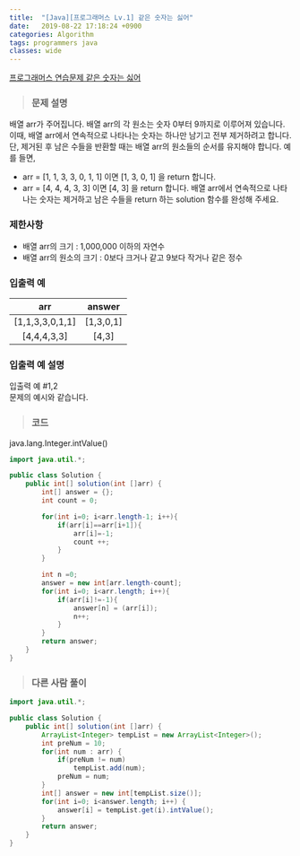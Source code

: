 ```yaml
---
title:  "[Java][프로그래머스 Lv.1] 같은 숫자는 싫어"
date:   2019-08-22 17:18:24 +0900
categories: Algorithm
tags: programmers java
classes: wide
---  
```


[프로그래머스 연습문제 같은 숫자는 싫어](https://programmers.co.kr/learn/courses/30/lessons/12906)     


> ### 문제 설명  

배열 arr가 주어집니다. 배열 arr의 각 원소는 숫자 0부터 9까지로 이루어져 있습니다. 이때, 배열 arr에서 연속적으로 나타나는 숫자는 하나만 남기고 전부 제거하려고 합니다. 단, 제거된 후 남은 수들을 반환할 때는 배열 arr의 원소들의 순서를 유지해야 합니다. 예를 들면,  

- arr = [1, 1, 3, 3, 0, 1, 1] 이면 [1, 3, 0, 1] 을 return 합니다.   
- arr = [4, 4, 4, 3, 3] 이면 [4, 3] 을 return 합니다.
배열 arr에서 연속적으로 나타나는 숫자는 제거하고 남은 수들을 return 하는 solution 함수를 완성해 주세요.   

### 제한사항    

- 배열 arr의 크기 : 1,000,000 이하의 자연수   
- 배열 arr의 원소의 크기 : 0보다 크거나 같고 9보다 작거나 같은 정수   


### 입출력 예    

|       arr       |   answer  |
|:---------------:|:---------:|
| [1,1,3,3,0,1,1] | [1,3,0,1] |
| [4,4,4,3,3]     | [4,3]     |  


### 입출력 예 설명   

입출력 예 #1,2  
문제의 예시와 같습니다.   


>### 코드   
java.lang.Integer.intValue()  


```java
import java.util.*;

public class Solution {
	public int[] solution(int []arr) {
        int[] answer = {};
        int count = 0;

        for(int i=0; i<arr.length-1; i++){
            if(arr[i]==arr[i+1]){
                arr[i]=-1;
                count ++;
            }
        }

        int n =0;
        answer = new int[arr.length-count];
        for(int i=0; i<arr.length; i++){
            if(arr[i]!=-1){
                answer[n] = (arr[i]);
                n++;
            }
        }
        return answer;
	}
}
```    

>### 다른 사람 풀이    

```java  
import java.util.*;

public class Solution {
    public int[] solution(int []arr) {
        ArrayList<Integer> tempList = new ArrayList<Integer>();
        int preNum = 10;
        for(int num : arr) {
            if(preNum != num)
                tempList.add(num);
            preNum = num;
        }       
        int[] answer = new int[tempList.size()];
        for(int i=0; i<answer.length; i++) {
            answer[i] = tempList.get(i).intValue();
        }
        return answer;
    }
}  
```  
